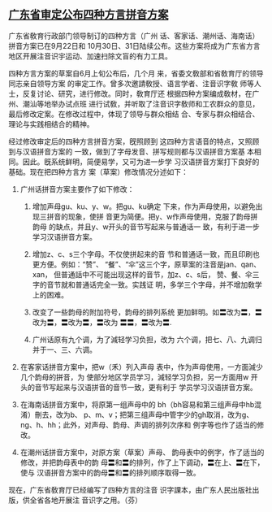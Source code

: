 ## [广东省审定公布四种方言拼音方案](https://doi.org/10.16412/j.cnki.1001-8476.1960.15.011)

广东省敎育行政部门领导制订的四种方言（广州
话、客家话、潮州话、海南话）拼音方案已在9月22日和
10月30日、31日陆续公布。这些方案将成为广东省方言
地区开展注音识宇运动、加速扫除文盲的有力工具。

四种方言方案的草案自6月上旬公布后，几个月
来，省委文敎部和省敎育厅的领导同志亲自领导方案
的审定工作。曾多次邀請敎授、语言学者、注音识字敎
师等人士，反复讨论、研究，进行修改。同时，敎育厅还
根据四种方案编成敎材，在广州、潮汕等地举办试点班
进行试敎，并听取了注音识字敎师和工农群众的意见，
最后修改定案。在修改过程中，体现了领导与群众相结
合、专家与群众相结合、理论与实践相结合的精神。

经过修改审定后的四种方言拼音方案，旣照顾到
这四种方言语音的特点，又照顾到与汉语拼音方案的
一致，做到了字母发音、拼写规则都与汉语拼音方案基
本相同。因此。旣系统鲜明，简便易学，又可为进一步学
习汉语拼音方案打下良好的基础。现在把四种方言方
案（草案）修改情况分述如下：

1. 广州话拼音方案主要作了如下修改：

	1. 增加声母gu、ku、y、w。把gu、ku确定
下来，作为声母使用，以避免出现三拼音的现象，使拼
音更为简便。把y、w作声母使用，克服了韵母拼韵母
的缺点，并且y、w开头的音节写起来与普通话一
致，有利于进一步学习汉语拼音方案。

	2. 增加z、c、s三个字母。不仅使拼起来的音
节和普通话一致，而且印刷也更方便。例如：“赞”、
“餐”、“伞”这三个字，原草案的注音是jan、qan、xan，
但普通話中不可能出现这样的音节，加z、c、s后，
赞、餐、伞三字的音节就和普通话完全一致。实践证
明，多学三个字母，并不增加敎学上的困难。

	3. 改变了一些韵母的附加符号，韵母的排列系统
更加鲜明。如〓改为〓，〓改为〓，〓改为〓，〓改为
〓〓，〓改为〓.

	4. 广州话原有九个调，为了減轻学习负担，改为
六个调，把七、八、九调归并于一、三、六调。

2. 在客家话拼音方案中，把w（禾）列入声母
表中，作为声母使用，一方面減少几个韵母的拼音，为
使部分地区学员学习，減轻学习负担，另一方面用w
开头的音节写起来与汉语拼音的音节一致，更有利于
学员学习汉语拼音方案。

3. 在海南话拼音方案中，将原第一组声母中的
bh（bh容易和第三组声母中hb混淆）刪去，改为b、
p、m、v；把第三组声母中管字少的gh取消，改为g、
ng、h、hh；此外，对声母、韵母、声调的排列次序和
例字等也作了适当的修改。

4. 在潮州话拼音方案中，对原方案（草案）声母、
韵母表中的例字，作了适当的修改，并把韵母表中的韵
母〓和〓的排列，作了上下调动，〓在上、〓在下，使与
汉语拼音方案中的韵母〓和〓的排列顺序取得一致。

现在，广东省敎育厅已经编写了四种方言的注音
识字課本，由广东人民出版社出版，供全省各地开展注
音识字之用。（芬）
